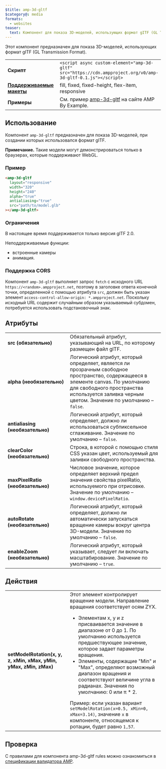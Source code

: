 ```yaml
---
$title: amp-3d-gltf
$category@: media
formats:
  - websites
teaser:
  text: Компонент для показа 3D-моделей, использующих формат gITF (GL Transmission Format)
---
```


<!--
Copyright 2018 The AMP HTML Authors. All Rights Reserved.

Licensed under the Apache License, Version 2.0 (the "License");
you may not use this file except in compliance with the License.
You may obtain a copy of the License at

      http://www.apache.org/licenses/LICENSE-2.0

Unless required by applicable law or agreed to in writing, software
distributed under the License is distributed on an "AS-IS" BASIS,
WITHOUT WARRANTIES OR CONDITIONS OF ANY KIND, either express or implied.
See the License for the specific language governing permissions and
limitations under the License.
-->

Этот компонент предназначен для показа 3D-моделей, использующих формат gITF (GL Transmission Format).

<table>
  <tr>
    <td width="40%"><strong>Скрипт</strong></td>
    <td><code>&lt;script async custom-element="amp-3d-gltf" src="https://cdn.ampproject.org/v0/amp-3d-gltf-0.1.js"&gt;&lt;/script&gt;</code></td>
  </tr>
  <tr>
    <td class="col-fourty"><strong><a href="../../../documentation/guides-and-tutorials/develop/style_and_layout/control_layout.md">Поддерживаемые макеты</a></strong></td>
    <td>fill, fixed, fixed-height, flex-item, responsive</td>
  </tr>
  <tr>
    <td><strong>Примеры</strong></td>
    <td>См. пример <a href="https://ampbyexample.com/components/amp-3d-gltf/">amp-3d-gltf</a> на сайте AMP By Example.</td>
  </tr>
</table>

## Использование <a name="usage"></a>

Компонент `amp-3d-gltf` предназначен для показа 3D-моделей, при создании которых использовался формат gITF.

**Примечание.** Такие модели могут демонстрироваться только в браузерах, которые поддерживают WebGL.

### Пример <a name="example"></a>

```html
<amp-3d-gltf
  layout="responsive"
  width="320"
  height="240"
  alpha="true"
  antialiasing="true"
  src="path/to/model.glb"
></amp-3d-gltf>
```

### Ограничения <a name="limitations"></a>

В настоящее время поддерживается только версия glTF 2.0.

Неподдерживаемые функции:

- встроенные камеры
- анимация.

### Поддержка CORS <a name="cors"></a>

Компонент `amp-3d-gltf` выполняет запрос `fetch` с исходного URL `https://<random>.ampproject.net`, поэтому в заголовке ответа конечной точки, определенной с помощью атрибута `src`, должен быть указан элемент `access-control-allow-origin: *.ampproject.net`. Поскольку исходный URL содержит случайным образом указываемый субдомен, потребуется использовать подстановочный знак.

## Атрибуты <a name="attributes"></a>

<table>
  <tr>
    <td width="40%"><strong>src (обязательно)</strong></td>
    <td>Обязательный атрибут, указывающий на URL, по которому размещен файл glTF.</td>
  </tr>
  <tr>
    <td width="40%"><strong>alpha (необязательно)</strong></td>
    <td>Логический атрибут, который определяет, является ли прозрачным свободное пространство, содержащееся в элементе canvas. По умолчанию для свободного пространства используется заливка черным цветом.
        Значение по умолчанию – <code>false</code>.</td>
    </tr>
    <tr>
      <td width="40%"><strong>antialiasing (необязательно)</strong></td>
      <td>Логический атрибут, который определяет, должно ли использоваться субпиксельное сглаживание. Значение по умолчанию – <code>false</code>.</td>
    </tr>
    <tr>
      <td width="40%"><strong>clearColor (необязательно)</strong></td>
      <td>Строка, в которой с помощью стиля CSS указан цвет, используемый для заливки свободного пространства.</td>
    </tr>
    <tr>
      <td width="40%"><strong>maxPixelRatio (необязательно)</strong></td>
      <td>Числовое значение, которое определяет верхний предел значения свойства pixelRatio, используемого при отрисовке. Значение по умолчанию – <code>window.devicePixelRatio</code>.</td>
    </tr>
    <tr>
      <td width="40%"><strong>autoRotate (необязательно)</strong></td>
      <td>Логический атрибут, который определяет, должно ли автоматически запускаться вращение камеры вокруг центра 3D-модели. Значение по умолчанию – <code>false</code>.</td>
    </tr>
    <tr>
      <td width="40%"><strong>enableZoom (необязательно)</strong></td>
      <td>Логический атрибут, который указывает, следует ли включать масштабирование. Значение по умолчанию – <code>true</code>.</td>
    </tr>
  </table>

## Действия <a name="actions"></a>

<table>
  <tr>
    <td width="40%"><strong>setModelRotation(x, y, z, xMin, xMax, yMin, yMax, zMin, zMax)</strong></td>
    <td>Этот элемент контролирует вращение модели. Направление вращения соответствует осям ZYX.
      <ul>
        <li>Элементам x, y и z присваивается значение в диапазоне от 0 до 1. По умолчанию используется предшествующее значение, которое задает параметры вращения.</li>
        <li>Элементы, содержащие "Min" и "Max", определяют возможный диапазон вращения и соответствуют величине угла в радианах. Значения по умолчанию: 0 или π * 2.</li>
      </ul>
      Пример: если указан вариант <code>setModelRotation(x=0.5, xMin=0, xMax=3.14)</code>, значение <code>x</code> в компоненте, относящемся к ротации, будет равно <code>1,57</code>.</td>
    </tr>
  </table>

## Проверка <a name="validation"></a>

С правилами для компонента amp-3d-gltf rules можно ознакомиться в [спецификации валидатора AMP](https://github.com/ampproject/amphtml/blob/master/extensions/amp-3d-gltf/validator-amp-3d-gltf.protoascii).
